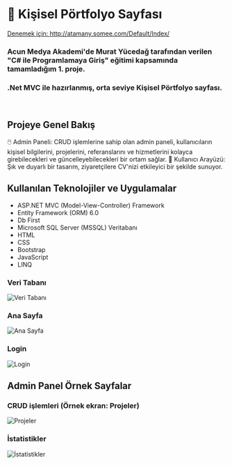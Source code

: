 <h1> 🚀 Kişisel Pörtfolyo Sayfası</h1>
<a href="http://atamany.somee.com/Default/Index/">Denemek için: http://atamany.somee.com/Default/Index/ </a>
<h3>Acun Medya Akademi'de Murat Yücedağ tarafından verilen "C# ile Programlamaya Giriş" eğitimi kapsamında tamamladığım 1. proje.</h3>
<h3>.Net MVC ile hazırlanmış, orta seviye Kişisel Pörtfolyo sayfası.</h3><br />

<h2>Projeye Genel Bakış</h2>
<p>🖱️ Admin Paneli: CRUD işlemlerine sahip olan admin paneli, kullanıcıların kişisel bilgilerini, projelerini, referanslarını ve hizmetlerini kolayca girebilecekleri ve güncelleyebilecekleri bir ortam sağlar. 👤 Kullanıcı Arayüzü: Şık ve duyarlı bir tasarım, ziyaretçilere CV'nizi etkileyici bir şekilde sunuyor.</p>


<h2>Kullanılan Teknolojiler ve Uygulamalar</h2>
<ul>
<li>ASP.NET MVC (Model-View-Controller) Framework</li>
<li>Entity Framework (ORM) 6.0 </li>
<li>Db First</li>
<li>Microsoft SQL Server (MSSQL) Veritabanı</li>
<li>HTML</li>
<li>CSS</li>
<li>Bootstrap</li>
<li>JavaScript</li>
<li>LINQ</li>
</ul>

<h3>Veri Tabanı</h3>
<img src="https://github.com/user-attachments/assets/9e7f50b4-5268-467f-9cfd-d601d45147e5" title="Veri Tabanı" alt="Veri Tabanı">

<h3>Ana Sayfa</h3>
<img src="https://github.com/user-attachments/assets/40a18b94-38ed-497a-a638-2d24e371c2b2" title="Ana Sayfa" alt="Ana Sayfa">

<h3>Login</h3>
<img src="https://github.com/user-attachments/assets/5cf8bd5d-7021-4efd-805f-edfbf52964dd" title="Login" alt="Login">

<h2>Admin Panel Örnek Sayfalar</h2>
<h3>CRUD işlemleri (Örnek ekran: Projeler)</h3>
<img src="https://github.com/user-attachments/assets/c6bf0a12-163c-4e2d-b015-5a88d68e74b3" title="Projeler" alt="Projeler">

<h3>İstatistikler</h3>
<img src="https://github.com/user-attachments/assets/609ddd08-aa53-494e-bc9d-b6f15a38a329" title="İstatistikler" alt="İstatistikler">
